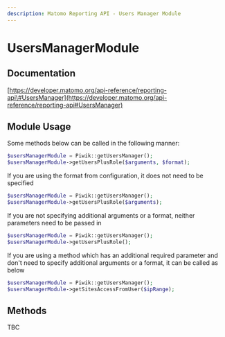 ```yaml
---
description: Matomo Reporting API - Users Manager Module
---
```


# UsersManagerModule

## Documentation

[https://developer.matomo.org/api-reference/reporting-api\#UsersManager](https://developer.matomo.org/api-reference/reporting-api#UsersManager)

## Module Usage

Some methods below can be called in the following manner:

```php
$usersManagerModule = Piwik::getUsersManager();
$usersManagerModule->getUsersPlusRole($arguments, $format);
```

If you are using the format from configuration, it does not need to be specified

```php
$usersManagerModule = Piwik::getUsersManager();
$usersManagerModule->getUsersPlusRole($arguments);
```

If you are not specifying additional arguments or a format, neither parameters need to be passed in

```php
$usersManagerModule = Piwik::getUsersManager();
$usersManagerModule->getUsersPlusRole();
```

If you are using a method which has an additional required parameter and don't need to specify additional arguments or a format, it can be called as below

```php
$usersManagerModule = Piwik::getUsersManager();
$usersManagerModule->getSitesAccessFromUser($ipRange);
```

## Methods
TBC